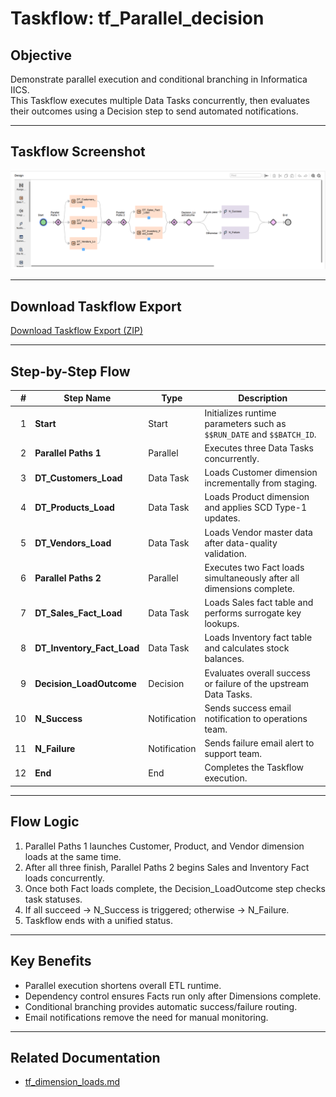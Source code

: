# Taskflow: tf_Parallel_decision

## Objective
Demonstrate parallel execution and conditional branching in Informatica IICS.  
This Taskflow executes multiple Data Tasks concurrently, then evaluates their outcomes using a Decision step to send automated notifications.

---

## Taskflow Screenshot
![tf_Parallel_decision](../CDI/taskflows/tf_Parallel_decision.png)

---

## Download Taskflow Export
[Download Taskflow Export (ZIP)](../jobs_exports/tf_Parallel_decision-1760715887855.zip)

---

## Step-by-Step Flow

| # | Step Name | Type | Description |
|---:|------------|------|-------------|
| 1 | **Start** | Start | Initializes runtime parameters such as `$$RUN_DATE` and `$$BATCH_ID`. |
| 2 | **Parallel Paths 1** | Parallel | Executes three Data Tasks concurrently. |
| 3 | **DT_Customers_Load** | Data Task | Loads Customer dimension incrementally from staging. |
| 4 | **DT_Products_Load** | Data Task | Loads Product dimension and applies SCD Type-1 updates. |
| 5 | **DT_Vendors_Load** | Data Task | Loads Vendor master data after data-quality validation. |
| 6 | **Parallel Paths 2** | Parallel | Executes two Fact loads simultaneously after all dimensions complete. |
| 7 | **DT_Sales_Fact_Load** | Data Task | Loads Sales fact table and performs surrogate key lookups. |
| 8 | **DT_Inventory_Fact_Load** | Data Task | Loads Inventory fact table and calculates stock balances. |
| 9 | **Decision_LoadOutcome** | Decision | Evaluates overall success or failure of the upstream Data Tasks. |
| 10 | **N_Success** | Notification | Sends success email notification to operations team. |
| 11 | **N_Failure** | Notification | Sends failure email alert to support team. |
| 12 | **End** | End | Completes the Taskflow execution. |

---

## Flow Logic

1. Parallel Paths 1 launches Customer, Product, and Vendor dimension loads at the same time.  
2. After all three finish, Parallel Paths 2 begins Sales and Inventory Fact loads concurrently.  
3. Once both Fact loads complete, the Decision_LoadOutcome step checks task statuses.  
4. If all succeed → N_Success is triggered; otherwise → N_Failure.  
5. Taskflow ends with a unified status.

---

## Key Benefits
- Parallel execution shortens overall ETL runtime.  
- Dependency control ensures Facts run only after Dimensions complete.  
- Conditional branching provides automatic success/failure routing.  
- Email notifications remove the need for manual monitoring.

---

## Related Documentation
- [tf_dimension_loads.md](tf_dimension_loads.md)

